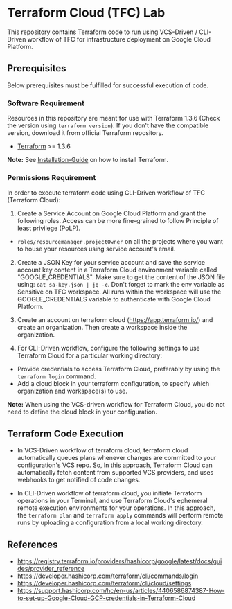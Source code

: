 # Terraform Cloud (TFC) Lab 
This repository contains Terraform code to run using VCS-Driven / CLI-Driven workflow of TFC for infrastructure deployment on Google Cloud Platform.

## Prerequisites
Below prerequisites must be fulfilled for successful execution of code.

### Software Requirement
Resources in this repository are meant for use with Terraform 1.3.6 (Check the version using `terraform version`). If you don't have the compatible version, download it from official Terraform repository.

-   [Terraform](https://www.terraform.io/downloads.html) >= 1.3.6

**Note:** See [Installation-Guide](https://gist.github.com/anupam-sy/7458df6506e8e3cfb28c0ff56fab546a) on how to install Terraform.

### Permissions Requirement
In order to execute terraform code using CLI-Driven workflow of TFC (Terraform Cloud):

1. Create a Service Account on Google Cloud Platform and grant the following roles. Access can be more fine-grained to follow Principle of least privilege (PoLP).
- `roles/resourcemanager.projectOwner` on all the projects where you want to house your resources using service account's email.

2. Create a JSON Key for your service account and save the service account key content in a Terraform Cloud environment variable called "GOOGLE_CREDENTIALS". Make sure to get the content of the JSON file using: `cat sa-key.json | jq -c`. Don't forget to mark the env variable as Sensitive on TFC workspace. All runs within the workspace will use the GOOGLE_CREDENTIALS variable to authenticate with Google Cloud Platform.

3. Create an account on terraform cloud (https://app.terraform.io/) and create an organization. Then create a workspace inside the organization.

4. For CLI-Driven workflow, configure the following settings to use Terraform Cloud for a particular working directory:
- Provide credentials to access Terraform Cloud, preferably by using the `terraform login` command.
- Add a cloud block in your terraform configuration, to specify which organization and workspace(s) to use.

**Note:** When using the VCS-driven workflow for Terraform Cloud, you do not need to define the cloud block in your configuration.

## Terraform Code Execution
- In VCS-Driven workflow of terraform cloud, terraform cloud automatically queues plans whenever changes are committed to your configuration's VCS repo. So, In this approach, Terraform Cloud can automatically fetch content from supported VCS providers, and uses webhooks to get notified of code changes.

- In CLI-Driven workflow of terraform cloud, you initiate Terraform operations in your Terminal, and use Terraform Cloud's ephemeral remote execution environments for your operations. In this approach, the `terraform plan` and `terraform apply` commands will perform remote runs by uploading a configuration from a local working directory.

## References
- https://registry.terraform.io/providers/hashicorp/google/latest/docs/guides/provider_reference
- https://developer.hashicorp.com/terraform/cli/commands/login
- https://developer.hashicorp.com/terraform/cli/cloud/settings
- https://support.hashicorp.com/hc/en-us/articles/4406586874387-How-to-set-up-Google-Cloud-GCP-credentials-in-Terraform-Cloud